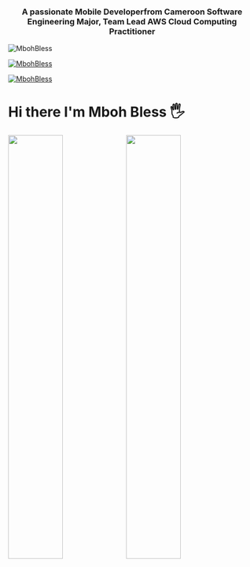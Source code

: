 <h3 align="center">A passionate Mobile Developerfrom Cameroon Software Engineering Major, Team Lead AWS Cloud Computing Practitioner</h3>

<p align="left"> <img src="https://komarev.com/ghpvc/?username=MbohBless&label=Profile%20views&color=0e75b6&style=flat" alt="MbohBless" /> </p>

<p align="left"> <a href="https://github.com/ryo-ma/github-profile-trophy"><img src="https://github-profile-trophy.vercel.app/?username=MbohBless&row=1&theme=darkhub&margin-w=15&no-bg=true" alt="MbohBless" /></a> </p>

<p align="left"> <a href="https://twitter.com/Mboh_Bless" target="blank"><img src="https://img.shields.io/twitter/follow/Mboh_Bless?logo=twitter&style=for-the-badge" alt="MbohBless" /></a> </p>

# Hi there I'm Mboh Bless 🖐
<img align="left" width="47%" src ="https://github-readme-stats.vercel.app/api?username=MbohBless&show_icons=true&theme=synthwave"/>
<img align = "left" width="47%" src ="https://github-readme-stats.vercel.app/api/top-langs/?username=MbohBless&layout=compact"/>


